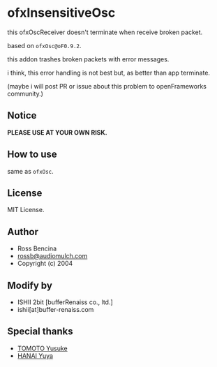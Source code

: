 # ofxInsensitiveOsc

this ofxOscReceiver doesn't terminate when receive broken packet.

based on `ofxOsc@oF0.9.2`.

this addon trashes broken packets with error messages.

i think, this error handling is not best but, as better than app terminate.

(maybe i will post PR or issue about this problem to openFrameworks community.)

## Notice

**PLEASE USE AT YOUR OWN RISK.**

## How to use

same as `ofxOsc`.

## License

MIT License.

## Author

* Ross Bencina 
* rossb@audiomulch.com
* Copyright (c) 2004

## Modify by

* ISHII 2bit [bufferRenaiss co., ltd.]
* ishii[at]buffer-renaiss.com

## Special thanks

* [TOMOTO Yusuke](https://github.com/yusuketomoto)
* [HANAI Yuya](https://github.com/hanasaan)


